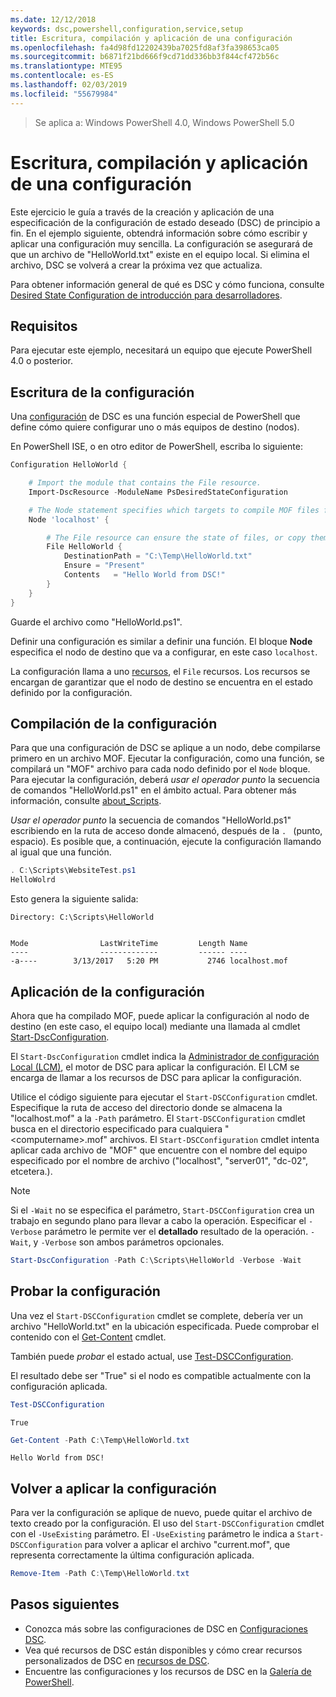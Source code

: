 ```yaml
---
ms.date: 12/12/2018
keywords: dsc,powershell,configuration,service,setup
title: Escritura, compilación y aplicación de una configuración
ms.openlocfilehash: fa4d98fd12202439ba7025fd8af3fa398653ca05
ms.sourcegitcommit: b6871f21bd666f9cd71dd336bb3f844cf472b56c
ms.translationtype: MTE95
ms.contentlocale: es-ES
ms.lasthandoff: 02/03/2019
ms.locfileid: "55679984"
---
```

> Se aplica a: Windows PowerShell 4.0, Windows PowerShell 5.0

# <a name="write-compile-and-apply-a-configuration"></a>Escritura, compilación y aplicación de una configuración

Este ejercicio le guía a través de la creación y aplicación de una especificación de la configuración de estado deseado (DSC) de principio a fin.
En el ejemplo siguiente, obtendrá información sobre cómo escribir y aplicar una configuración muy sencilla. La configuración se asegurará de que un archivo de "HelloWorld.txt" existe en el equipo local. Si elimina el archivo, DSC se volverá a crear la próxima vez que actualiza.

Para obtener información general de qué es DSC y cómo funciona, consulte [Desired State Configuration de introducción para desarrolladores](../overview/overview.md).

## <a name="requirements"></a>Requisitos

Para ejecutar este ejemplo, necesitará un equipo que ejecute PowerShell 4.0 o posterior.

## <a name="write-the-configuration"></a>Escritura de la configuración

Una [configuración](configurations.md) de DSC es una función especial de PowerShell que define cómo quiere configurar uno o más equipos de destino (nodos).

En PowerShell ISE, o en otro editor de PowerShell, escriba lo siguiente:

```powershell
Configuration HelloWorld {

    # Import the module that contains the File resource.
    Import-DscResource -ModuleName PsDesiredStateConfiguration

    # The Node statement specifies which targets to compile MOF files for, when this configuration is executed.
    Node 'localhost' {

        # The File resource can ensure the state of files, or copy them from a source to a destination with persistent updates.
        File HelloWorld {
            DestinationPath = "C:\Temp\HelloWorld.txt"
            Ensure = "Present"
            Contents   = "Hello World from DSC!"
        }
    }
}
```

Guarde el archivo como "HelloWorld.ps1".

Definir una configuración es similar a definir una función. El bloque **Node** especifica el nodo de destino que va a configurar, en este caso `localhost`.

La configuración llama a uno [recursos](../resources/resources.md), el `File` recursos. Los recursos se encargan de garantizar que el nodo de destino se encuentra en el estado definido por la configuración.

## <a name="compile-the-configuration"></a>Compilación de la configuración

Para que una configuración de DSC se aplique a un nodo, debe compilarse primero en un archivo MOF.
Ejecutar la configuración, como una función, se compilará un "MOF" archivo para cada nodo definido por el `Node` bloque.
Para ejecutar la configuración, deberá *usar el operador punto* la secuencia de comandos "HelloWorld.ps1" en el ámbito actual.
Para obtener más información, consulte [about_Scripts](/powershell/module/microsoft.powershell.core/about/about_scripts?view=powershell-6#script-scope-and-dot-sourcing).

*Usar el operador punto* la secuencia de comandos "HelloWorld.ps1" escribiendo en la ruta de acceso donde almacenó, después de la `. ` (punto, espacio). Es posible que, a continuación, ejecute la configuración llamando al igual que una función.

```powershell
. C:\Scripts\WebsiteTest.ps1
HelloWolrd
```

Esto genera la siguiente salida:

```output
Directory: C:\Scripts\HelloWorld


Mode                LastWriteTime         Length Name
----                -------------         ------ ----
-a----        3/13/2017   5:20 PM           2746 localhost.mof
```

## <a name="apply-the-configuration"></a>Aplicación de la configuración

Ahora que ha compilado MOF, puede aplicar la configuración al nodo de destino (en este caso, el equipo local) mediante una llamada al cmdlet [Start-DscConfiguration](/powershell/module/psdesiredstateconfiguration/start-dscconfiguration).

El `Start-DscConfiguration` cmdlet indica la [Administrador de configuración Local (LCM)](../managing-nodes/metaConfig.md), el motor de DSC para aplicar la configuración.
El LCM se encarga de llamar a los recursos de DSC para aplicar la configuración.

Utilice el código siguiente para ejecutar el `Start-DSCConfiguration` cmdlet. Especifique la ruta de acceso del directorio donde se almacena la "localhost.mof" a la `-Path` parámetro. El `Start-DSCConfiguration` cmdlet busca en el directorio especificado para cualquiera "\<computername\>.mof" archivos. El `Start-DSCConfiguration` cmdlet intenta aplicar cada archivo de "MOF" que encuentre con el nombre del equipo especificado por el nombre de archivo ("localhost", "server01", "dc-02", etcetera.).

> [!NOTE]
> Si el `-Wait` no se especifica el parámetro, `Start-DSCConfiguration` crea un trabajo en segundo plano para llevar a cabo la operación. Especificar el `-Verbose` parámetro le permite ver el **detallado** resultado de la operación. `-Wait`, y `-Verbose` son ambos parámetros opcionales.

```powershell
Start-DscConfiguration -Path C:\Scripts\HelloWorld -Verbose -Wait
```

## <a name="test-the-configuration"></a>Probar la configuración

Una vez el `Start-DSCConfiguration` cmdlet se complete, debería ver un archivo "HelloWorld.txt" en la ubicación especificada. Puede comprobar el contenido con el [Get-Content](/powershell/module/microsoft.powershell.management/get-content) cmdlet.

También puede *probar* el estado actual, use [Test-DSCConfiguration](/powershell/module/psdesiredstateconfiguration/Test-DSCConfiguration).

El resultado debe ser "True" si el nodo es compatible actualmente con la configuración aplicada.

```powershell
Test-DSCConfiguration
```

```output
True
```

```powershell
Get-Content -Path C:\Temp\HelloWorld.txt
```

```output
Hello World from DSC!
```

## <a name="re-applying-the-configuration"></a>Volver a aplicar la configuración

Para ver la configuración se aplique de nuevo, puede quitar el archivo de texto creado por la configuración. El uso del `Start-DSCConfiguration` cmdlet con el `-UseExisting` parámetro. El `-UseExisting` parámetro le indica a `Start-DSCConfiguration` para volver a aplicar el archivo "current.mof", que representa correctamente la última configuración aplicada.

```powershell
Remove-Item -Path C:\Temp\HelloWorld.txt
```

## <a name="next-steps"></a>Pasos siguientes

- Conozca más sobre las configuraciones de DSC en [Configuraciones DSC](configurations.md).
- Vea qué recursos de DSC están disponibles y cómo crear recursos personalizados de DSC en [recursos de DSC](../resources/resources.md).
- Encuentre las configuraciones y los recursos de DSC en la [Galería de PowerShell](https://www.powershellgallery.com/).

